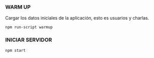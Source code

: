 ### WARM UP
Cargar los datos iniciales de la aplicación, esto es usuarios y charlas.

```npm run-script warmup```


### INICIAR SERVIDOR

```npm start```